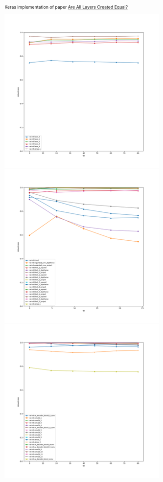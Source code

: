 Keras implementation of paper [Are All Layers Created Equal?](https://arxiv.org/abs/1902.01996)

![Layer robustness MNIST dense256x5](https://github.com/tum271828/are-all-layers-created-equal/raw/master/output/dense256x5-mnist-100ep.png)
![Layer robustness MNIST mobilenetv2](https://github.com/tum271828/are-all-layers-created-equal/raw/master/output/mobilenetv2-minst-30ep.png)
![Layer robustness MNIST autoencoder](https://github.com/tum271828/are-all-layers-created-equal/raw/master/output/ae-mnist-100ep.png)

